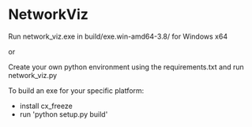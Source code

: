 # NetworkViz

Run network_viz.exe in build/exe.win-amd64-3.8/ for Windows x64

or

Create your own python environment using the requirements.txt and run network_viz.py

To build an exe for your specific platform:
 - install cx_freeze
 - run 'python setup.py build'